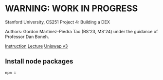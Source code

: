 # WARNING: WORK IN PROGRESS

Stanford University, CS251 Project 4: Building a DEX

Authors: Gordon Martinez-Piedra Tao (BS'23, MS'24) under the guidance of
Professor Dan Boneh.

[Instruction](https://cs251.stanford.edu/hw/proj4.pdf)
[Lecture](https://cs251.stanford.edu/lectures/lecture10.pdf)
[Uniswap v3](https://docs.uniswap.org/concepts/overview)

## Install node packages

```sh
npm i
```
